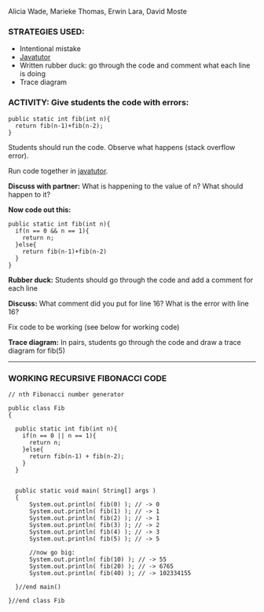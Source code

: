 Alicia Wade, Marieke Thomas, Erwin Lara, David Moste

### STRATEGIES USED:
* Intentional mistake
* [Javatutor](https://pythontutor.com/java.html#mode=edit)
* Written rubber duck: go through the code and comment what each line is doing
* Trace diagram


### ACTIVITY: Give students the code with errors:
```{java}
public static int fib(int n){
  return fib(n-1)+fib(n-2);
}
```

Students should run the code. Observe what happens (stack overflow error).

Run code together in [javatutor](https://pythontutor.com/java.html#mode=edit).

**Discuss with partner:** What is happening to the value of n? What should happen to it?

**Now code out this:**
```{java}
public static int fib(int n){
  if(n == 0 && n == 1){
    return n;
  }else{
    return fib(n-1)+fib(n-2)
  }
}
```

**Rubber duck:** Students should go through the code and add a comment for each line

**Discuss:** What comment did you put for line 16? What is the error with line 16?

Fix code to be working (see below for working code)

**Trace diagram:** In pairs, students go through the code and draw a trace diagram for fib(5)


***
### WORKING RECURSIVE FIBONACCI CODE
```{java}
// nth Fibonacci number generator

public class Fib
{

  public static int fib(int n){
    if(n == 0 || n == 1){
      return n;
    }else{
      return fib(n-1) + fib(n-2);
    }
  }


  public static void main( String[] args )
  {
      System.out.println( fib(0) ); // -> 0
      System.out.println( fib(1) ); // -> 1
      System.out.println( fib(2) ); // -> 1
      System.out.println( fib(3) ); // -> 2
      System.out.println( fib(4) ); // -> 3
      System.out.println( fib(5) ); // -> 5

      //now go big:
      System.out.println( fib(10) ); // -> 55
      System.out.println( fib(20) ); // -> 6765
      System.out.println( fib(40) ); // -> 102334155

  }//end main()

}//end class Fib
```